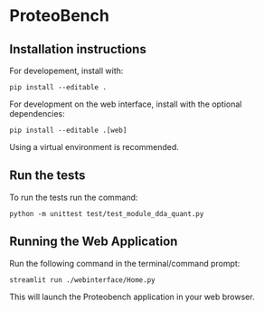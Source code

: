 # ProteoBench

## Installation instructions

For developement, install with:

```
pip install --editable .
```

For development on the web interface, install with the optional dependencies:

```
pip install --editable .[web]
```

Using a virtual environment is recommended.

## Run the tests
To run the tests run the command:

```
python -m unittest test/test_module_dda_quant.py
```

## Running the Web Application
Run the following command in the terminal/command prompt:
```
streamlit run ./webinterface/Home.py
```

This will launch the Proteobench application in your web browser.


